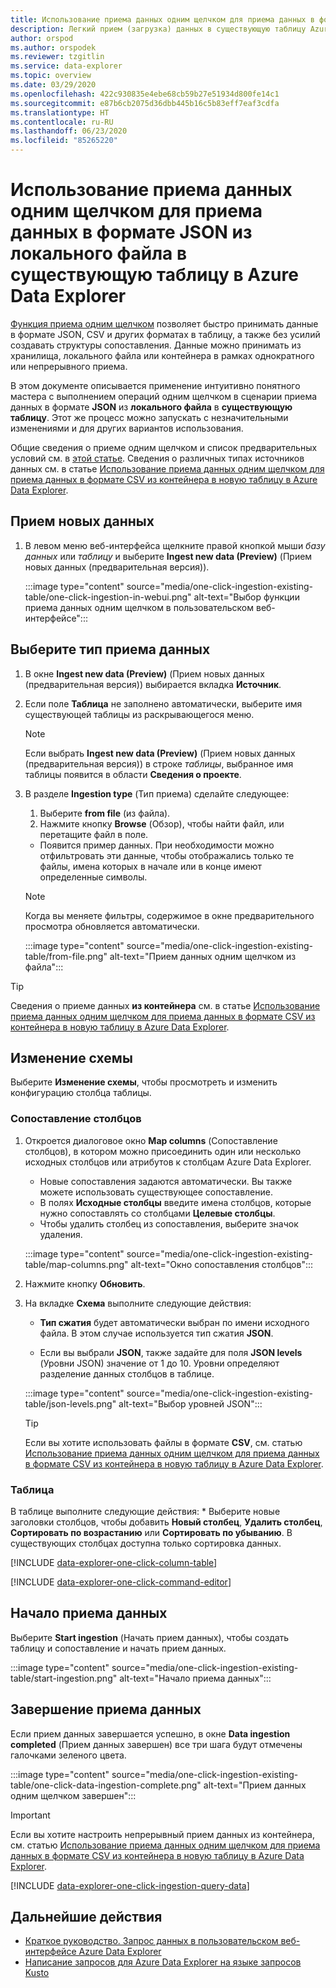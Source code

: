```yaml
---
title: Использование приема данных одним щелчком для приема данных в формате JSON из локального файла в существующую таблицу в Azure Data Explorer
description: Легкий прием (загрузка) данных в существующую таблицу Azure Data Explorer с помощью обработки "одним щелчком".
author: orspod
ms.author: orspodek
ms.reviewer: tzgitlin
ms.service: data-explorer
ms.topic: overview
ms.date: 03/29/2020
ms.openlocfilehash: 422c930835e4ebe68cb59b27e51934d800fe14c1
ms.sourcegitcommit: e87b6cb2075d36dbb445b16c5b83eff7eaf3cdfa
ms.translationtype: HT
ms.contentlocale: ru-RU
ms.lasthandoff: 06/23/2020
ms.locfileid: "85265220"
---
```

# <a name="use-one-click-ingestion-to-ingest-json-data-from-a-local-file-to-an-existing-table-in-azure-data-explorer"></a>Использование приема данных одним щелчком для приема данных в формате JSON из локального файла в существующую таблицу в Azure Data Explorer

[Функция приема одним щелчком](ingest-data-one-click.md) позволяет быстро принимать данные в формате JSON, CSV и других форматах в таблицу, а также без усилий создавать структуры сопоставления. Данные можно принимать из хранилища, локального файла или контейнера в рамках однократного или непрерывного приема.  

В этом документе описывается применение интуитивно понятного мастера с выполнением операций одним щелчком в сценарии приема данных в формате **JSON** из **локального файла** в **существующую таблицу**. Этот же процесс можно запускать с незначительными изменениями и для других вариантов использования.

Общие сведения о приеме одним щелчком и список предварительных условий см. в [этой статье](ingest-data-one-click.md).
Сведения о различных типах источников данных см. в статье [Использование приема данных одним щелчком для приема данных в формате CSV из контейнера в новую таблицу в Azure Data Explorer](one-click-ingestion-new-table.md).

## <a name="ingest-new-data"></a>Прием новых данных

1. В левом меню веб-интерфейса щелкните правой кнопкой мыши *базу данных* или *таблицу* и выберите **Ingest new data (Preview)** (Прием новых данных (предварительная версия)).

    :::image type="content" source="media/one-click-ingestion-existing-table/one-click-ingestion-in-webui.png" alt-text="Выбор функции приема данных одним щелчком в пользовательском веб-интерфейсе":::
 
## <a name="select-an-ingestion-type"></a>Выберите тип приема данных

1. В окне **Ingest new data (Preview)** (Прием новых данных (предварительная версия)) выбирается вкладка **Источник**.

1. Если поле **Таблица** не заполнено автоматически, выберите имя существующей таблицы из раскрывающегося меню.

    > [!NOTE]
    > Если выбрать **Ingest new data (Preview)** (Прием новых данных (предварительная версия)) в строке *таблицы*, выбранное имя таблицы появится в области **Сведения о проекте**.

1. В разделе **Ingestion type** (Тип приема) сделайте следующее:

   1. Выберите **from file** (из файла).  
   1. Нажмите кнопку **Browse** (Обзор), чтобы найти файл, или перетащите файл в поле.
    * Появится пример данных. При необходимости можно отфильтровать эти данные, чтобы отображались только те файлы, имена которых в начале или в конце имеют определенные символы. 
    >[!NOTE] 
    >Когда вы меняете фильтры, содержимое в окне предварительного просмотра обновляется автоматически.
  
      :::image type="content" source="media/one-click-ingestion-existing-table/from-file.png" alt-text="Прием данных одним щелчком из файла":::

 > [!TIP]
 > Сведения о приеме данных **из контейнера** см. в статье [Использование приема данных одним щелчком для приема данных в формате CSV из контейнера в новую таблицу в Azure Data Explorer](one-click-ingestion-new-table.md#select-an-ingestion-type).

## <a name="edit-the-schema"></a>Изменение схемы

Выберите **Изменение схемы**, чтобы просмотреть и изменить конфигурацию столбца таблицы.

### <a name="map-columns"></a>Сопоставление столбцов 

1. Откроется диалоговое окно **Map columns** (Сопоставление столбцов), в котором можно присоединить один или несколько исходных столбцов или атрибутов к столбцам Azure Data Explorer.
    * Новые сопоставления задаются автоматически. Вы также можете использовать существующее сопоставление. 
    * В полях **Исходные столбцы** введите имена столбцов, которые нужно сопоставлять со столбцами **Целевые столбцы**.
    * Чтобы удалить столбец из сопоставления, выберите значок удаления.

    :::image type="content" source="media/one-click-ingestion-existing-table/map-columns.png" alt-text="Окно сопоставления столбцов"::: 
    
1. Нажмите кнопку **Обновить**.
1. На вкладке **Схема** выполните следующие действия:
    * **Тип сжатия** будет автоматически выбран по имени исходного файла. В этом случае используется тип сжатия **JSON**.
        
    * Если вы выбрали **JSON**, также задайте для поля **JSON levels** (Уровни JSON) значение от 1 до 10. Уровни определяют разделение данных столбцов в таблице.

    :::image type="content" source="media/one-click-ingestion-existing-table/json-levels.png" alt-text="Выбор уровней JSON":::
    
    > [!TIP]
    > Если вы хотите использовать файлы в формате **CSV**, см. статью [Использование приема данных одним щелчком для приема данных в формате CSV из контейнера в новую таблицу в Azure Data Explorer](one-click-ingestion-new-table.md#edit-the-schema).

### <a name="table"></a>Таблица 

В таблице выполните следующие действия: 
    * Выберите новые заголовки столбцов, чтобы добавить **Новый столбец**, **Удалить столбец**, **Сортировать по возрастанию** или **Сортировать по убыванию**. В существующих столбцах доступна только сортировка данных.

[!INCLUDE [data-explorer-one-click-column-table](includes/data-explorer-one-click-column-table.md)]

[!INCLUDE [data-explorer-one-click-command-editor](includes/data-explorer-one-click-command-editor.md)]

## <a name="start-ingestion"></a>Начало приема данных

Выберите **Start ingestion** (Начать прием данных), чтобы создать таблицу и сопоставление и начать прием данных.

:::image type="content" source="media/one-click-ingestion-existing-table/start-ingestion.png" alt-text="Начало приема данных":::

## <a name="data-ingestion-completed"></a>Завершение приема данных

Если прием данных завершается успешно, в окне **Data ingestion completed** (Прием данных завершен) все три шага будут отмечены галочками зеленого цвета.

:::image type="content" source="media/one-click-ingestion-existing-table/one-click-data-ingestion-complete.png" alt-text="Прием данных одним щелчком завершен":::

> [!IMPORTANT]
> Если вы хотите настроить непрерывный прием данных из контейнера, см. статью [Использование приема данных одним щелчком для приема данных в формате CSV из контейнера в новую таблицу в Azure Data Explorer](one-click-ingestion-new-table.md#continuous-ingestion---container-only).

[!INCLUDE [data-explorer-one-click-ingestion-query-data](includes/data-explorer-one-click-ingestion-query-data.md)]

## <a name="next-steps"></a>Дальнейшие действия

* [Краткое руководство. Запрос данных в пользовательском веб-интерфейсе Azure Data Explorer](web-query-data.md)
* [Написание запросов для Azure Data Explorer на языке запросов Kusto](write-queries.md)

